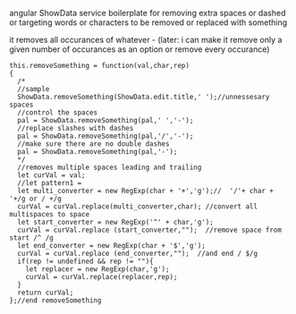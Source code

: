 angular ShowData service boilerplate for removing extra spaces or dashed or 
targeting words or characters to be removed or replaced with something

it removes all occurances of whatever - (later: i can make it remove only a given number of occurances as an option or remove every occurance)

	this.removeSomething = function(val,char,rep)
    {
      /*
      //sample
      ShowData.removeSomething(ShowData.edit.title,' ');//unnessesary spaces
      //control the spaces
      pal = ShowData.removeSomething(pal,' ','-');
      //replace slashes with dashes
      pal = ShowData.removeSomething(pal,'/','-');
      //make sure there are no double dashes
      pal = ShowData.removeSomething(pal,'-');
      */
      //removes multiple spaces leading and trailing
      let curVal = val;
      //let pattern1 =
      let multi_converter = new RegExp(char + '+','g');//  '/'+ char + '+/g or / +/g
      curVal = curVal.replace(multi_converter,char); //convert all multispaces to space
      let start_converter = new RegExp('^' + char,'g');
      curVal = curVal.replace (start_converter,"");  //remove space from start /^ /g
      let end_converter = new RegExp(char + '$','g');
      curVal = curVal.replace (end_converter,"");  //and end / $/g
      if(rep != undefined && rep != ""){
        let replacer = new RegExp(char,'g');
        curVal = curVal.replace(replacer,rep);
      }
      return curVal;
    };//end removeSomething